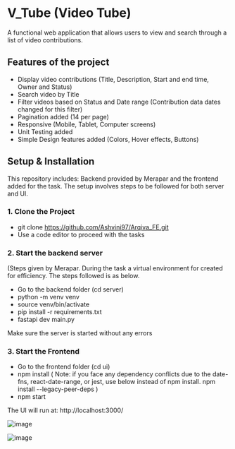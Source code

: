 # V_Tube (Video Tube)

A functional web application that allows users to view and search through a list of video contributions. 

## Features of the project

- Display video contributions (Title, Description, Start and end time, Owner and Status)
- Search video by Title
- Filter videos based on Status and Date range (Contribution data dates changed for this filter)
- Pagination added (14 per page)
- Responsive (Mobile, Tablet, Computer screens)
- Unit Testing added
- Simple Design features added (Colors, Hover effects, Buttons)

## Setup & Installation

This repository includes: Backend provided by Merapar and the frontend added for the task. The setup involves steps to be followed for both server and UI. 

### 1. Clone the Project

- git clone https://github.com/Ashvini97/Arqiva_FE.git
- Use a code editor to proceed with the tasks

### 2. Start the backend server

(Steps given by Merapar. During the task a virtual environment for created for efficiency. The steps followed is as below.
- Go to the backend folder (cd server)
- python -m venv venv
- source venv/bin/activate
- pip install -r requirements.txt
- fastapi dev main.py

Make sure the server is started without any errors

### 3. Start the Frontend 

- Go to the frontend folder (cd ui)
- npm install 
  ( Note: if you face any dependency conflicts due to the date-fns, react-date-range, or jest, use below instead of npm install.
  npm install --legacy-peer-deps )
- npm start

The UI will run at: http://localhost:3000/

![image](https://github.com/user-attachments/assets/06766bbc-65c1-42eb-a562-4e7d254de6ad)

![image](https://github.com/user-attachments/assets/32330caf-6003-4f57-8823-b52cd13970bf)









